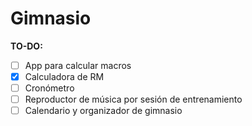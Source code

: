 # Gimnasio

**TO-DO:**

 - [ ] App para calcular macros
 - [x] Calculadora de RM 
 - [ ] Cronómetro
 - [ ]  Reproductor de música por sesión de entrenamiento
 - [ ] Calendario y organizador de gimnasio
